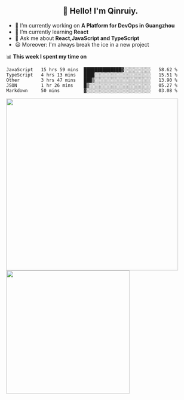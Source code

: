<h2 align="center">👋 Hello! I'm Qinruiy.</h2>


- 🔭 I’m currently working on **A Platform for DevOps in Guangzhou**
- 🌱 I’m currently learning **React**
- 💬 Ask me about **React,JavaScript and TypeScript**
- 😃 Moreover: I'm always break the ice in a new project

📊 **This week I spent my time on**

<!--START_SECTION:waka-->
```text
JavaScript   15 hrs 59 mins  ██████████████▓░░░░░░░░░░   58.62 % 
TypeScript   4 hrs 13 mins   ████░░░░░░░░░░░░░░░░░░░░░   15.51 % 
Other        3 hrs 47 mins   ███▒░░░░░░░░░░░░░░░░░░░░░   13.90 % 
JSON         1 hr 26 mins    █▒░░░░░░░░░░░░░░░░░░░░░░░   05.27 % 
Markdown     50 mins         ▓░░░░░░░░░░░░░░░░░░░░░░░░   03.08 % 
```
<!--END_SECTION:waka-->

<p>
<img align="left" width="460" src="https://github-readme-stats.vercel.app/api?username=Qinruiy&custom_title=Qrinruiy's Github Stats&theme=graywhite&hide_border=true"/> <img align="left" width="330" src="https://github-readme-stats.vercel.app/api/top-langs/?username=Qinruiy&layout=compact&theme=graywhite&hide_border=true"/>
</p>
